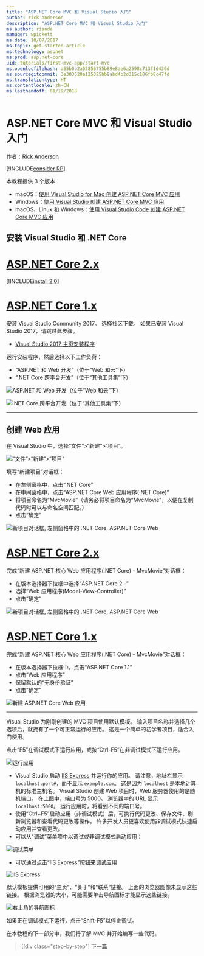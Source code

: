 ```yaml
---
title: "ASP.NET Core MVC 和 Visual Studio 入门"
author: rick-anderson
description: "ASP.NET Core MVC 和 Visual Studio 入门"
ms.author: riande
manager: wpickett
ms.date: 10/07/2017
ms.topic: get-started-article
ms.technology: aspnet
ms.prod: asp.net-core
uid: tutorials/first-mvc-app/start-mvc
ms.openlocfilehash: a55b0b2a52856755b89e8ae6a2598c713f1d436d
ms.sourcegitcommit: 3e303620a125325bb9abd4b2d315c106fb8c47fd
ms.translationtype: HT
ms.contentlocale: zh-CN
ms.lasthandoff: 01/19/2018
---
```

# <a name="getting-started-with-aspnet-core-mvc-and-visual-studio"></a>ASP.NET Core MVC 和 Visual Studio 入门

作者：[Rick Anderson](https://twitter.com/RickAndMSFT)

[!INCLUDE[consider RP](../../includes/razor.md)]

本教程提供 3 个版本：

* macOS：[使用 Visual Studio for Mac 创建 ASP.NET Core MVC 应用](xref:tutorials/first-mvc-app-mac/start-mvc)
* Windows：[使用 Visual Studio 创建 ASP.NET Core MVC 应用](xref:tutorials/first-mvc-app/start-mvc)
* macOS、Linux 和 Windows：[使用 Visual Studio Code 创建 ASP.NET Core MVC 应用](xref:tutorials/first-mvc-app-xplat/start-mvc)

## <a name="install-visual-studio-and-net-core"></a>安装 Visual Studio 和 .NET Core

# <a name="aspnet-core-2xtabaspnetcore2x"></a>[ASP.NET Core 2.x](#tab/aspnetcore2x)

[!INCLUDE[install 2.0](../../includes/install2.0.md)]

# <a name="aspnet-core-1xtabaspnetcore1x"></a>[ASP.NET Core 1.x](#tab/aspnetcore1x)

安装 Visual Studio Community 2017。 选择社区下载。 如果已安装 Visual Studio 2017，请跳过此步骤。

* [Visual Studio 2017 主页安装程序](https://www.visualstudio.com/)

运行安装程序，然后选择以下工作负荷：

* “ASP.NET 和 Web 开发”（位于“Web 和云”下）
* “.NET Core 跨平台开发”（位于“其他工具集”下）

![**ASP.NET 和 Web 开发**（位于“Web 和云”下）](start-mvc/_static/web_workload.png)

![**.NET Core 跨平台开发**（位于“其他工具集”下）](start-mvc/_static/x_plat_wl.png)

---

## <a name="create-a-web-app"></a>创建 Web 应用

在 Visual Studio 中，选择“文件”>“新建”>“项目”。

![“文件”>“新建”>“项目”](start-mvc/_static/alt_new_project.png)

填写“新建项目”对话框：

* 在左侧窗格中，点击“.NET Core”
* 在中间窗格中，点击“ASP.NET Core Web 应用程序(.NET Core)”
* 将项目命名为“MvcMovie”（请务必将项目命名为“MvcMovie”，以便在复制代码时可以与命名空间匹配。）
* 点击“确定”

![新项目对话框, 左侧窗格中的 .NET Core, ASP.NET Core Web ](start-mvc/_static/new_project2.png)


# <a name="aspnet-core-2xtabaspnetcore2x"></a>[ASP.NET Core 2.x](#tab/aspnetcore2x)

完成“新建 ASP.NET 核心 Web 应用程序(.NET Core) - MvcMovie”对话框：

* 在版本选择器下拉框中选择“ASP.NET Core 2.-”
* 选择“Web 应用程序(Model-View-Controller)”
* 点击“确定”

![新项目对话框, 左侧窗格中的 .NET Core, ASP.NET Core Web ](start-mvc/_static/new_project22.png)

# <a name="aspnet-core-1xtabaspnetcore1x"></a>[ASP.NET Core 1.x](#tab/aspnetcore1x)

完成“新建 ASP.NET 核心 Web 应用程序(.NET Core) - MvcMovie”对话框：

* 在版本选择器下拉框中，点击“ASP.NET Core 1.1”
* 点击“Web 应用程序”
* 保留默认的“无身份验证”
* 点击“确定”

![新建 ASP.NET Core Web 应用](start-mvc/_static/p3.png)

---

Visual Studio 为刚刚创建的 MVC 项目使用默认模板。 输入项目名称并选择几个选项后，就拥有了一个可正常运行的应用。 这是一个简单的初学者项目，适合入门使用。

点击“F5”在调试模式下运行应用，或按“Ctrl-F5”在非调试模式下运行应用。
<!-- These images are also used by uid: tutorials/first-mvc-app-xplat/start-mvc -->
![运行应用](start-mvc/_static/1.png)

* Visual Studio 启动 [IIS Express](https://docs.microsoft.com/iis/extensions/introduction-to-iis-express/iis-express-overview) 并运行你的应用。 请注意，地址栏显示 `localhost:port#`，而不显示 `example.com`。 这是因为 `localhost` 是本地计算机的标准主机名。 Visual Studio 创建 Web 项目时，Web 服务器使用的是随机端口。 在上图中，端口号为 5000。 浏览器中的 URL 显示 `localhost:5000`。 运行应用时，将看到不同的端口号。
* 使用“Ctrl+F5”启动应用（非调试模式）后，可执行代码更改、保存文件、刷新浏览器和查看代码更改等操作。 许多开发人员更喜欢使用非调试模式快速启动应用并查看更改。
* 可以从“调试”菜单项中以调试或非调试模式启动应用：

![调试菜单](start-mvc/_static/debug_menu.png)

* 可以通过点击“IIS Express”按钮来调试应用

![IIS Express](start-mvc/_static/iis_express.png)

默认模板提供可用的“主页”、“关于”和“联系”链接。 上面的浏览器图像未显示这些链接。 根据浏览器的大小，可能需要单击导航图标才能显示这些链接。

![右上角的导航图标](start-mvc/_static/2.png)

如果正在调试模式下运行，点击“Shift-F5”以停止调试。

在本教程的下一部分中，我们将了解 MVC 并开始编写一些代码。

>[!div class="step-by-step"]
[下一篇](adding-controller.md)  
